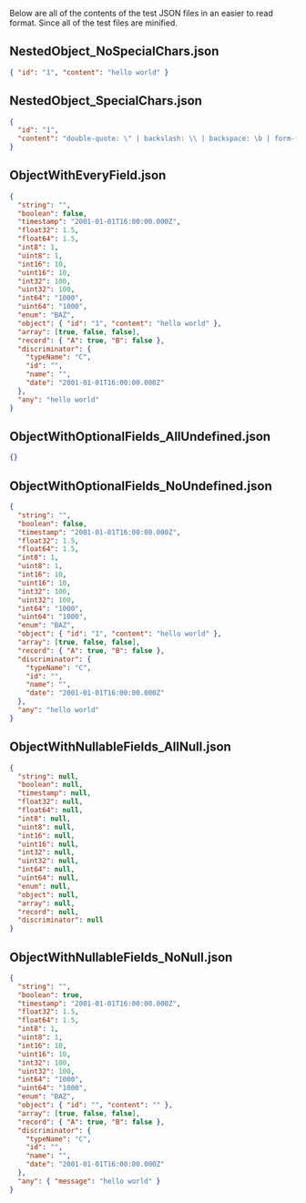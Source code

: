Below are all of the contents of the test JSON files in an easier to read format. Since all of the test files are minified.

## NestedObject_NoSpecialChars.json

```json
{ "id": "1", "content": "hello world" }
```

## NestedObject_SpecialChars.json

```json
{
  "id": "1",
  "content": "double-quote: \" | backslash: \\ | backspace: \b | form-feed: \f | newline: \n | carriage-return: \r | tab: \t | unicode: \u0000"
}
```

## ObjectWithEveryField.json

```json
{
  "string": "",
  "boolean": false,
  "timestamp": "2001-01-01T16:00:00.000Z",
  "float32": 1.5,
  "float64": 1.5,
  "int8": 1,
  "uint8": 1,
  "int16": 10,
  "uint16": 10,
  "int32": 100,
  "uint32": 100,
  "int64": "1000",
  "uint64": "1000",
  "enum": "BAZ",
  "object": { "id": "1", "content": "hello world" },
  "array": [true, false, false],
  "record": { "A": true, "B": false },
  "discriminator": {
    "typeName": "C",
    "id": "",
    "name": "",
    "date": "2001-01-01T16:00:00.000Z"
  },
  "any": "hello world"
}
```

## ObjectWithOptionalFields_AllUndefined.json

```json
{}
```

## ObjectWithOptionalFields_NoUndefined.json

```json
{
  "string": "",
  "boolean": false,
  "timestamp": "2001-01-01T16:00:00.000Z",
  "float32": 1.5,
  "float64": 1.5,
  "int8": 1,
  "uint8": 1,
  "int16": 10,
  "uint16": 10,
  "int32": 100,
  "uint32": 100,
  "int64": "1000",
  "uint64": "1000",
  "enum": "BAZ",
  "object": { "id": "1", "content": "hello world" },
  "array": [true, false, false],
  "record": { "A": true, "B": false },
  "discriminator": {
    "typeName": "C",
    "id": "",
    "name": "",
    "date": "2001-01-01T16:00:00.000Z"
  },
  "any": "hello world"
}
```

## ObjectWithNullableFields_AllNull.json

```json
{
  "string": null,
  "boolean": null,
  "timestamp": null,
  "float32": null,
  "float64": null,
  "int8": null,
  "uint8": null,
  "int16": null,
  "uint16": null,
  "int32": null,
  "uint32": null,
  "int64": null,
  "uint64": null,
  "enum": null,
  "object": null,
  "array": null,
  "record": null,
  "discriminator": null
}
```

## ObjectWithNullableFields_NoNull.json

```json
{
  "string": "",
  "boolean": true,
  "timestamp": "2001-01-01T16:00:00.000Z",
  "float32": 1.5,
  "float64": 1.5,
  "int8": 1,
  "uint8": 1,
  "int16": 10,
  "uint16": 10,
  "int32": 100,
  "uint32": 100,
  "int64": "1000",
  "uint64": "1000",
  "enum": "BAZ",
  "object": { "id": "", "content": "" },
  "array": [true, false, false],
  "record": { "A": true, "B": false },
  "discriminator": {
    "typeName": "C",
    "id": "",
    "name": "",
    "date": "2001-01-01T16:00:00.000Z"
  },
  "any": { "message": "hello world" }
}
```
